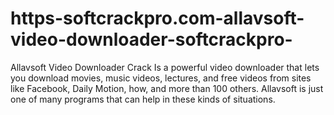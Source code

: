 # https-softcrackpro.com-allavsoft-video-downloader-softcrackpro-
Allavsoft Video Downloader Crack  Is a powerful video downloader that lets you download movies, music videos, lectures, and free videos from sites like Facebook, Daily Motion, how, and more than 100 others. Allavsoft is just one of many programs that can help in these kinds of situations. 
